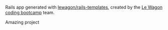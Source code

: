 Rails app generated with [lewagon/rails-templates](https://github.com/lewagon/rails-templates), created by the [Le Wagon coding bootcamp](https://www.lewagon.com) team.

Amazing project
